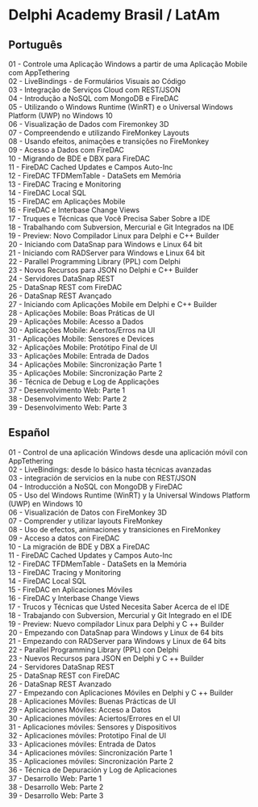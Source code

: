 <h1>Delphi Academy Brasil / LatAm</h1>

<h2>Português</h2>
01 - Controle uma Aplicação Windows a partir de uma Aplicação Mobile com AppTethering<br>
02 - LiveBindings - de Formulários Visuais ao Código<br>
03 - Integração de Serviços Cloud com REST/JSON<br>
04 - Introdução a NoSQL com MongoDB e FireDAC<br>
05 - Utilizando o Windows Runtime (WinRT) e o Universal Windows Platform (UWP) no Windows 10<br>
06 - Visualização de Dados com Firemonkey 3D<br>
07 - Compreendendo e utilizando FireMonkey Layouts<br>
08 - Usando efeitos, animações e transições no FireMonkey<br>
09 - Acesso a Dados com FireDAC<br>
10 - Migrando de BDE e DBX para FireDAC<br>
11 - FireDAC Cached Updates e Campos Auto-Inc<br>
12 - FireDAC TFDMemTable - DataSets em Memória<br>
13 - FireDAC Tracing e Monitoring<br>
14 - FireDAC Local SQL<br>
15 - FireDAC em Aplicações Mobile<br>
16 - FireDAC e Interbase Change Views<br>
17 - Truques e Técnicas que Você Precisa Saber Sobre a IDE<br>
18 - Trabalhando com Subversion, Mercurial e Git Integrados na IDE<br>
19 - Preview: Novo Compilador Linux para Delphi e C++ Builder<br>
20 - Iniciando com DataSnap para Windows e Linux 64 bit<br>
21 - Iniciando com RADServer para Windows e Linux 64 bit<br>
22 - Parallel Programming Library (PPL) com Delphi<br>
23 - Novos Recursos para JSON no Delphi e C++ Builder<br>
24 - Servidores DataSnap REST<br>
25 - DataSnap REST com FireDAC<br>
26 - DataSnap REST Avançado<br>
27 - Iniciando com Aplicações Mobile em Delphi e C++ Builder<br>
28 - Aplicações Mobile: Boas Práticas de UI<br>
29 - Aplicações Mobile: Acesso a Dados<br>
30 - Aplicações Mobile: Acertos/Erros na UI<br>
31 - Aplicações Mobile: Sensores e Devices<br>
32 - Aplicações Mobile: Protótipo Final de UI<br>
33 - Aplicações Mobile: Entrada de Dados<br>
34 - Aplicações Mobile: Sincronização Parte 1<br>
35 - Aplicações Mobile: Sincronização Parte 2<br>
36 - Técnica de Debug e Log de Applicações<br>
37 - Desenvolvimento Web: Parte 1<br>
38 - Desenvolvimento Web: Parte 2<br>
39 - Desenvolvimento Web: Parte 3<br>


<h2>Español</h2>
01 - Control de una aplicación Windows desde una aplicación móvil con AppTethering<br>
02 - LiveBindings: desde lo básico hasta técnicas avanzadas<br>
03 - integración de servicios en la nube con REST/JSON<br>
04 - Introducción a NoSQL con MongoDB y FireDAC<br>
05 - Uso del Windows Runtime (WinRT) y la Universal Windows Platform (UWP) en Windows 10<br>
06 - Visualización de Datos con FireMonkey 3D<br>
07 - Comprender y utilizar layouts FireMonkey<br>
08 - Uso de efectos, animaciones y transiciones en FireMonkey<br>
09 - Acceso a datos con FireDAC<br>
10 - La migración de BDE y DBX a FireDAC<br>
11 - FireDAC Cached Updates y Campos Auto-Inc<br>
12 - FireDAC TFDMemTable - DataSets en la Memória<br>
13 - FireDAC Tracing y Monitoring<br>
14 - FireDAC Local SQL<br>
15 - FireDAC en Aplicaciones Móviles<br>
16 - FireDAC y Interbase Change Views<br>
17 - Trucos y Técnicas que Usted Necesita Saber Acerca de el IDE<br>
18 - Trabajando con Subversion, Mercurial y Git Integrado en el IDE<br>
19 - Preview: Nuevo compilador Linux para Delphi y C ++ Builder<br>
20 - Empezando con DataSnap para Windows y Linux de 64 bits<br>
21 - Empezando con RADServer para Windows y Linux de 64 bits<br>
22 - Parallel Programming Library (PPL) con Delphi<br>
23 - Nuevos Recursos para JSON en Delphi y C ++ Builder<br>
24 - Servidores DataSnap REST<br>
25 - DataSnap REST con FireDAC<br>
26 - DataSnap REST Avanzado<br>
27 - Empezando con Aplicaciones Móviles en Delphi y C ++ Builder<br>
28 - Aplicaciones Móviles: Buenas Prácticas de UI<br>
29 - Aplicaciones Móviles: Acceso a Datos<br>
30 - Aplicaciones móviles: Aciertos/Errores en el UI<br>
31 - Aplicaciones móviles: Sensores y Dispositivos<br>
32 - Aplicaciones móviles:  Prototipo Final de UI<br>
33 - Aplicaciones móviles: Entrada de Datos<br>
34 - Aplicaciones móviles: Sincronización Parte 1<br>
35 - Aplicaciones móviles: Sincronización Parte 2<br>
36 - Técnica de Depuración y Log de Aplicaciones<br>
37 - Desarrollo Web: Parte 1<br>
38 - Desarrollo Web: Parte 2<br>
39 - Desarrollo Web: Parte 3<br>
